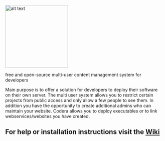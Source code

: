 <img src="https://raw.githubusercontent.com/spaghettic0der/codera/4f2fb501e4c833f9a9186883500bfaa8df839a44/images/icons/Codera-Logo-transparent.png?token=APkZHp-ZoYkMLddDw06i_deGIZ_McPeJks5XIST3wA%3D%3D" alt="alt text" width="200" height="200">

free and open-source multi-user content management system for developers

Main purpose is to offer a solution for developers to deploy their software on their own server. The multi user system allows you to restrict certain projects from public access and only allow a few people to see them. In addition you have the opportunity to create additional admins who can maintain your website. Codera allows you to deploy executables or to link webservices/websites you have created.


## For help or installation instructions visit the [Wiki](https://github.com/spaghettic0der/codera/wiki)
